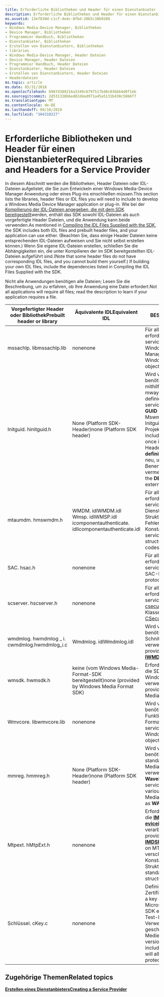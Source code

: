 ```yaml
---
title: Erforderliche Bibliotheken und Header für einen Dienstanbieter
description: Erforderliche Bibliotheken und Header für einen Dienstanbieter
ms.assetid: 13ef830d-c1cf-4e4c-8fbd-20b5c38b9208
keywords:
- Windows Media-Device Manager, Bibliotheken
- Device Manager, Bibliotheken
- Programmier Handbuch, Bibliotheken
- Dienstanbieter, Bibliotheken
- Erstellen von Dienstanbietern, Bibliotheken
- libraries
- Windows Media-Device Manager, Header Dateien
- Device Manager, Header Dateien
- Programmier Handbuch, Header Dateien
- Dienstanbieter, Header Dateien
- Erstellen von Dienstanbietern, Header Dateien
- Headerdateien
ms.topic: article
ms.date: 05/31/2018
ms.openlocfilehash: b987d389216a3349c6797517b48c03bbb4d0f1eb
ms.sourcegitcommit: 2d531328b6ed82d4ad971a45a5131b430c5866f7
ms.translationtype: MT
ms.contentlocale: de-DE
ms.lasthandoff: 09/16/2019
ms.locfileid: "104310227"
---
```

# <a name="required-libraries-and-headers-for-a-service-provider"></a><span data-ttu-id="8206d-115">Erforderliche Bibliotheken und Header für einen Dienstanbieter</span><span class="sxs-lookup"><span data-stu-id="8206d-115">Required Libraries and Headers for a Service Provider</span></span>

<span data-ttu-id="8206d-116">In diesem Abschnitt werden die Bibliotheken, Header Dateien oder IDL-Dateien aufgelistet, die Sie zum Entwickeln einer Windows Media-Device Manager Anwendung oder eines Plug-ins einschließen müssen.</span><span class="sxs-lookup"><span data-stu-id="8206d-116">This section lists the libraries, header files or IDL files you will need to include to develop a Windows Media Device Manager application or plug-in.</span></span> <span data-ttu-id="8206d-117">Wie bei der [Kompilierung der IDL-Dateien angegeben, die mit dem SDK bereitgestellt](compiling-the-idl-files-supplied-with-the-sdk.md)werden, enthält das SDK sowohl IDL-Dateien als auch vorgefertigte Header Dateien, und die Anwendung kann beide verwenden.</span><span class="sxs-lookup"><span data-stu-id="8206d-117">As mentioned in [Compiling the IDL Files Supplied with the SDK](compiling-the-idl-files-supplied-with-the-sdk.md), the SDK includes both IDL files and prebuilt header files, and your application can use either.</span></span> <span data-ttu-id="8206d-118">(Beachten Sie, dass einige Header Dateien keine entsprechenden IDL-Dateien aufweisen und Sie nicht selbst erstellen können.) Wenn Sie eigene IDL-Dateien erstellen, schließen Sie die Abhängigkeiten ein, die unter Kompilieren der im SDK bereitgestellten IDL-Dateien aufgeführt sind.</span><span class="sxs-lookup"><span data-stu-id="8206d-118">(Note that some header files do not have corresponding IDL files, and you cannot build them yourself.) If building your own IDL files, include the dependencies listed in Compiling the IDL Files Supplied with the SDK.</span></span>

<span data-ttu-id="8206d-119">Nicht alle Anwendungen benötigen alle Dateien; Lesen Sie die Beschreibung, um zu erfahren, ob Ihre Anwendung eine Datei erfordert.</span><span class="sxs-lookup"><span data-stu-id="8206d-119">Not all applications will require all files; read the description to learn if your application requires a file.</span></span>



| <span data-ttu-id="8206d-120">Vorgefertigter Header oder Bibliothek</span><span class="sxs-lookup"><span data-stu-id="8206d-120">Prebuilt header or library</span></span>       | <span data-ttu-id="8206d-121">Äquivalente IDL</span><span class="sxs-lookup"><span data-stu-id="8206d-121">Equivalent IDL</span></span>                                                                | <span data-ttu-id="8206d-122">BESCHREIBUNG</span><span class="sxs-lookup"><span data-stu-id="8206d-122">Description</span></span>                                                                                                                                                                                                                                                    |
|----------------------------------|-------------------------------------------------------------------------------|----------------------------------------------------------------------------------------------------------------------------------------------------------------------------------------------------------------------------------------------------------------|
| <span data-ttu-id="8206d-123">mssachlp. lib</span><span class="sxs-lookup"><span data-stu-id="8206d-123">mssachlp.lib</span></span>                     | <span data-ttu-id="8206d-124">none</span><span class="sxs-lookup"><span data-stu-id="8206d-124">none</span></span>                                                                          | <span data-ttu-id="8206d-125">Für alle Dienstanbieter erforderlich.</span><span class="sxs-lookup"><span data-stu-id="8206d-125">Required by all service providers.</span></span> <span data-ttu-id="8206d-126">Definiert Windows Media Device Manager-Objekte.</span><span class="sxs-lookup"><span data-stu-id="8206d-126">Defines Windows Media Device Manager objects.</span></span>                                                                                                                                                                               |
| <span data-ttu-id="8206d-127">Initguid. h</span><span class="sxs-lookup"><span data-stu-id="8206d-127">initguid.h</span></span>                       | <span data-ttu-id="8206d-128">None (Platform SDK-Header)</span><span class="sxs-lookup"><span data-stu-id="8206d-128">none (Platform SDK header)</span></span>                                                    | <span data-ttu-id="8206d-129">Wird von allen Dienstanbietern benötigt, um die **GUID** -Werte mithilfe der vorkonfigurierten mwaymdm. h-Datei zu definieren.</span><span class="sxs-lookup"><span data-stu-id="8206d-129">Required by all service providers to define the **GUID** values using the prebuilt Mswmdm.h file.</span></span> <span data-ttu-id="8206d-130">Sie müssen Initguid. h nur einmal in das Projekt einschließen.</span><span class="sxs-lookup"><span data-stu-id="8206d-130">You must include initguid.h once and only once in your project.</span></span> <span data-ttu-id="8206d-131">Dieser Header definiert das **definierenden \_ GUID** -Makro neu, um externe **GUID** -Benennungs Probleme zu vermeiden.</span><span class="sxs-lookup"><span data-stu-id="8206d-131">This header redefines the **DEFINE\_GUID** macro to avoid external **GUID** naming problems.</span></span> |
| <span data-ttu-id="8206d-132">mtaumdm. h</span><span class="sxs-lookup"><span data-stu-id="8206d-132">mswmdm.h</span></span>                         | <span data-ttu-id="8206d-133">WMDM. idl</span><span class="sxs-lookup"><span data-stu-id="8206d-133">WMDM.idl</span></span><br/> <span data-ttu-id="8206d-134">Wmsp. idl</span><span class="sxs-lookup"><span data-stu-id="8206d-134">WMSP.idl</span></span><br/> <span data-ttu-id="8206d-135">icomponentauthenticate. idl</span><span class="sxs-lookup"><span data-stu-id="8206d-135">icomponentauthenticate.idl</span></span><br/> | <span data-ttu-id="8206d-136">Für alle Dienstanbieter erforderlich.</span><span class="sxs-lookup"><span data-stu-id="8206d-136">Required by all service providers.</span></span> <span data-ttu-id="8206d-137">Definiert alle Dienstanbieter Schnittstellen,-Strukturen,-Metadaten,-Fehlercodes und andere Konstanten.</span><span class="sxs-lookup"><span data-stu-id="8206d-137">Defines all the service provider interfaces, structures, metadata, error codes, and other constants.</span></span>                                                                                                                        |
| <span data-ttu-id="8206d-138">SAC. h</span><span class="sxs-lookup"><span data-stu-id="8206d-138">sac.h</span></span>                            | <span data-ttu-id="8206d-139">none</span><span class="sxs-lookup"><span data-stu-id="8206d-139">none</span></span>                                                                          | <span data-ttu-id="8206d-140">Für alle Dienstanbieter erforderlich.</span><span class="sxs-lookup"><span data-stu-id="8206d-140">Required by all service providers.</span></span> <span data-ttu-id="8206d-141">Definiert SAC-Protokolle.</span><span class="sxs-lookup"><span data-stu-id="8206d-141">Defines SAC protocols.</span></span>                                                                                                                                                                                                      |
| <span data-ttu-id="8206d-142">scserver. h</span><span class="sxs-lookup"><span data-stu-id="8206d-142">scserver.h</span></span>                       | <span data-ttu-id="8206d-143">none</span><span class="sxs-lookup"><span data-stu-id="8206d-143">none</span></span>                                                                          | <span data-ttu-id="8206d-144">Für alle Dienstanbieter erforderlich.</span><span class="sxs-lookup"><span data-stu-id="8206d-144">Required by all service providers.</span></span> <span data-ttu-id="8206d-145">Deklariert die [csecurechannelserver](csecurechannelserver-class.md) -Klasse.</span><span class="sxs-lookup"><span data-stu-id="8206d-145">Declares the [CSecureChannelServer](csecurechannelserver-class.md) class.</span></span>                                                                                                                                                  |
| <span data-ttu-id="8206d-146">wmdmlog. hwmdmlog \_ i. c</span><span class="sxs-lookup"><span data-stu-id="8206d-146">wmdmlog.hwmdmlog\_i.c</span></span><br/> | <span data-ttu-id="8206d-147">Wmdmlog. idl</span><span class="sxs-lookup"><span data-stu-id="8206d-147">Wmdmlog.idl</span></span>                                                                   | <span data-ttu-id="8206d-148">Wird von Dienstanbietern benötigt, die die [**iwmdmlogger**](/windows/desktop/api/wmdmlog/nn-wmdmlog-iwmdmlogger) -Schnittstelle verwenden.</span><span class="sxs-lookup"><span data-stu-id="8206d-148">Required by service providers that use the [**IWMDMLogger**](/windows/desktop/api/wmdmlog/nn-wmdmlog-iwmdmlogger) interface.</span></span>                                                                                                                                                                       |
| <span data-ttu-id="8206d-149">wmsdk. h</span><span class="sxs-lookup"><span data-stu-id="8206d-149">wmsdk.h</span></span>                          | <span data-ttu-id="8206d-150">keine (vom Windows Media-Format-SDK bereitgestellt)</span><span class="sxs-lookup"><span data-stu-id="8206d-150">none (provided by Windows Media Format SDK)</span></span>                                   | <span data-ttu-id="8206d-151">Erforderlich für Dienstanbieter, die SDK-Methoden des Windows Media-Formats verwenden.</span><span class="sxs-lookup"><span data-stu-id="8206d-151">Required for service providers that use Windows Media Format SDK methods.</span></span>                                                                                                                                                                                      |
| <span data-ttu-id="8206d-152">Wmvcore. lib</span><span class="sxs-lookup"><span data-stu-id="8206d-152">wmvcore.lib</span></span>                      | <span data-ttu-id="8206d-153">none</span><span class="sxs-lookup"><span data-stu-id="8206d-153">none</span></span>                                                                          | <span data-ttu-id="8206d-154">Wird von Dienstanbietern benötigt, die SDK-Objekte oder-Funktionen im Windows Media-Format verwenden.</span><span class="sxs-lookup"><span data-stu-id="8206d-154">Required by service providers that use Windows Media Format SDK objects or functions.</span></span>                                                                                                                                                                          |
| <span data-ttu-id="8206d-155">mmreg. h</span><span class="sxs-lookup"><span data-stu-id="8206d-155">mmreg.h</span></span>                          | <span data-ttu-id="8206d-156">None (Platform SDK-Header)</span><span class="sxs-lookup"><span data-stu-id="8206d-156">none (Platform SDK header)</span></span>                                                    | <span data-ttu-id="8206d-157">Wird von Dienstanbietern benötigt, die auf verschiedene standardmäßige Windows Media-Format Definitionen verweisen, z. b. **WaveFormatEx**.</span><span class="sxs-lookup"><span data-stu-id="8206d-157">Required by service providers that reference various standard Windows Media format definitions, such as **WAVEFORMATEX**.</span></span>                                                                                                                                      |
| <span data-ttu-id="8206d-158">Mtpext. h</span><span class="sxs-lookup"><span data-stu-id="8206d-158">MtpExt.h</span></span>                         | <span data-ttu-id="8206d-159">none</span><span class="sxs-lookup"><span data-stu-id="8206d-159">none</span></span>                                                                          | <span data-ttu-id="8206d-160">Erforderlich für Dienstanbieter, die [**IMDSPDevice3::D eviceiocontrol**](/windows/desktop/api/mswmdm/nf-mswmdm-imdspdevice3-deviceiocontrol) auf MTP-Geräten verarbeiten.</span><span class="sxs-lookup"><span data-stu-id="8206d-160">Required for service providers that handle [**IMDSPDevice3::DeviceIoControl**](/windows/desktop/api/mswmdm/nf-mswmdm-imdspdevice3-deviceiocontrol) on MTP devices.</span></span> <span data-ttu-id="8206d-161">Definiert verschiedene MTP-Standard Konstanten und-Strukturen.</span><span class="sxs-lookup"><span data-stu-id="8206d-161">Defines various standard MTP constants and structures.</span></span>                                                                        |
| <span data-ttu-id="8206d-162">Schlüssel. c</span><span class="sxs-lookup"><span data-stu-id="8206d-162">Key.c</span></span>                            | <span data-ttu-id="8206d-163">none</span><span class="sxs-lookup"><span data-stu-id="8206d-163">none</span></span>                                                                          | <span data-ttu-id="8206d-164">Definiert einen Schlüssel und ein Zertifikat von Microsoft.</span><span class="sxs-lookup"><span data-stu-id="8206d-164">Defines a key and certificate from Microsoft.</span></span> <span data-ttu-id="8206d-165">Die Version, die im SDK enthalten ist, enthält einen Test-Dummy-Schlüssel, der die Verwendung von nicht-DRM-geschützten Windows-Mediendateien ermöglicht.</span><span class="sxs-lookup"><span data-stu-id="8206d-165">The version shipped with the SDK includes a test dummy key that will allow the use of non-DRM protected Windows Media files.</span></span>                                                                                     |



 

## <a name="related-topics"></a><span data-ttu-id="8206d-166">Zugehörige Themen</span><span class="sxs-lookup"><span data-stu-id="8206d-166">Related topics</span></span>

<dl> <dt>

[<span data-ttu-id="8206d-167">**Erstellen eines Dienstanbieters**</span><span class="sxs-lookup"><span data-stu-id="8206d-167">**Creating a Service Provider**</span></span>](creating-a-service-provider.md)
</dt> </dl>

 

 





